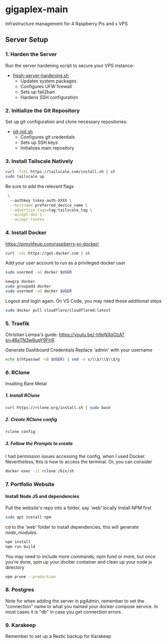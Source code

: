 # gigaplex-main
Infrastructure management for 4 Raspberry Pis and x VPS

## Server Setup

### 1. Harden the Server
Run the server hardening script to secure your VPS instance:
- [fresh-server-hardening.sh](fresh-server-hardening.sh)
  - Updates system packages
  - Configures UFW firewall
  - Sets up fail2ban
  - Hardens SSH configuration

### 2. Initialize the Git Repository
Set up git configuration and clone necessary repositories:
- [git-init.sh](./git-init.sh)
  - Configures git credentials
  - Sets up SSH keys
  - Initializes main repository

### 3. Install Tailscale Natively
```bash
curl -fsSL https://tailscale.com/install.sh | sh
sudo tailscale up
```
Be sure to add the relevant flags
```bash
 \
  --authkey tskey-auth-XXXX \
  --hostname preferred_device_name \
  --advertise-tags=tag:tailscale_tag \
  --accept-dns \
  --accept-routes
```
### 4. Install Docker
https://pimylifeup.com/raspberry-pi-docker/

```bash
curl -sSL https://get.docker.com | sh
```
Add your user account to run as a privileged docker user
```bash
sudo usermod -aG docker $USER
```
```bash
newgrp docker
sudo groupadd docker
sudo usermod -aG docker $USER
```
Logout and login again.
On VS Code, you may need these additional steps
```bash
sudo docker pull cloudflare/cloudflared:latest
```
### 5. Traefik
Christian Lempa's guide: https://youtu.be/-hfejNXqOzA?si=46xTN3w6upY9FIrR

Generate Dashboard Credentials
Replace 'admin' with your username
```bash
echo $(htpasswd -nB $USER) | sed -e s/\\$/\\$\\$/g
```

### 6. RClone
Insalling Bare Metal
##### 1. Install RClone
```bash
curl https://rclone.org/install.sh | sudo bash
```
##### 2. Create RClone config
```bash
rclone config
```
##### 3. Follow the Prompts to create
I had permission issues accessing the config, when I used Docker. Nevertheless, this is how to access the terminal.
Or, you can consider 
```bash
docker exec -it rclone /bin/sh
```

### 7. Portfolio Website

#### Install Node JS and dependencies
Pull the website's repo into a folder, say 'web' locally
Install NPM first
```bash
sudo apt install npm
```
cd to the 'web' folder to install dependencies, this will generate *node_modules*.
```bash
npm install
npm run build
```
You may need to include more commands, npm fund or more, but once you're done, spin up your docker container and clean up your node js directory
```bash
npm prune --production
```

### 8. Postgres
Note for when adding the server in pgAdmin, remember to set the "connection" name to what you named your docker compose service. In most cases it is "db" in case you get connection errors.

### 9. Karakeep
Remember to set up a Restic backup for Karakeep
